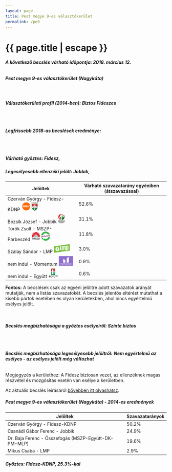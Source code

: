 ```yaml
---
layout: page
title: Pest megye 9-es választókerület
permalink: /pe9
---
```


<h1 class="page-title">{{ page.title | escape }}</h1>

<div class="section">
    <div class="row">
          <div class="col s12"><h6><span><strong>A következő becslés várható időpontja: 2018. március 12.</strong></span></h6>
		  <h5>Pest megye 9-es választókerület (Nagykáta)</h5>
<br/><h6><strong>Választókerületi profil (2014-ben): <span id="profil">Biztos Fideszes</span></strong></h6>
<br/>
<h6><strong>Legfrissebb 2018-as becslések eredménye:</strong></h6><br/><h5>Várható győztes: <span id="gyoztes">Fidesz, </span><span id="esely"></span><span></span></h5>
			<h5><strong>Legesélyesebb ellenzéki jelölt: <span id="masodik">Jobbik, </span><span id="esely2"></span><span></span></strong></h5>
<table class="striped">
              <thead>
                <tr>
                    <th>Jelöltek</th>
                    <th>Várható szavazatarány egyéniben (átszavazással)</th>
                </tr>
              </thead>
              <tbody>
             <tr>
                  <td>Czerván György - Fidesz-KDNP <img src="images/fideszkdnp_logo.png" style="width:55px;height:30px;"></td>
				  <td id="id_fidesz">52.6%</td>
			</tr>
			<tr><td>Bozsik József - Jobbik <img src="images/jobbik_logo.png" style="width:23px;height:30px;"></td><td id="id_jobbik">31.1%</td></tr>
<tr>
                  <td>Török Zsolt - MSZP-Párbeszéd <img src="images/mszpparbeszed_logo.png" style="width:60px;height:30px;"></td>
				  <td id="id_baloldal">11.8%</td>
			</tr>
			<tr>
                  <td>Szalay Sándor - LMP <img src="images/lmp_logo.png" style="width:52px;height:30px;"></td>
				  <td id="lmp">3.0%</td>
			</tr>
			<tr>
				  <td>nem indul - Momentum <img src="images/momentum_logo.png" style="width:44px;height:30px;"></td>
				  <td id="id_momentum">0.9%</td>
			</tr>
<tr>
<td>nem indul -  Együtt <img src="images/egyutt_logo.png" style="width:31px;height:30px;"></td>
<td id="id_egyutt">0.6%</td>
</tr>                
              </tbody>
            </table>
			
			
<p><strong>Fontos:</strong> A becslések csak az egyéni jelöltre adott szavazatok arányát mutatják, nem a listás szavazatokét. A becslés jelentős eltérést mutathat a kisebb pártok esetében és olyan kerületekben, ahol nincs egyértelmű esélyes jelölt.</p>
<br/>
<h6><strong>Becslés megbízhatósága a győztes esélyeiről: Szinte biztos</strong> </h6>
<br/><h6><strong>Becslés megbízhatósága legesélyesebb jelöltről:</strong> <strong><span id="biztos_jelolt">Nem egyértelmű az esélyes - az esélyes jelölt még változhat</span></strong></h6>
<p>Megjegyzés a kerülethez: A Fidesz biztosan vezet, az ellenzéknek magas részvétel és mozgósítás esetén van esélye a kerületben.</p>
<p>Az aktuális becslés leírásáról <a href="../metodologia#0305">bővebben itt olvashatsz</a>.</p>
          </div>
    </div>
</div>

<div class="section">
    <div class="row">
          <div class="col s12">
		  <h5>Pest megye 9-es választókerület (Nagykáta) - 2014-es eredmények</h5>
            <table class="striped">
              <thead>
                <tr>
                    <th>Jelöltek</th>
                    <th>Szavazatarányok</th>
                </tr>
              </thead>
              <tbody>
             <tr>
                  <td>Czerván György - Fidesz-KDNP</td>
				  <td>50.2%</td>
			</tr>
			<tr>
			      <td>Csanádi Gábor Ferenc - Jobbik</td>
				  <td>24.9%</td>
			</tr>
			<tr>
			      <td>Dr. Baja Ferenc - Összefogás (MSZP-Együtt-DK-PM-MLP)</td>
				  <td>19.6%</td>  
			</tr>
			<tr>
				  <td>Mikus Csaba - LMP</td>
				  <td>2.9%</td>
			</tr>  	
              </tbody>
            </table>
			<h5>Győztes: Fidesz-KDNP, 25.3%-kal</h5>
          </div>
    </div>
</div>
